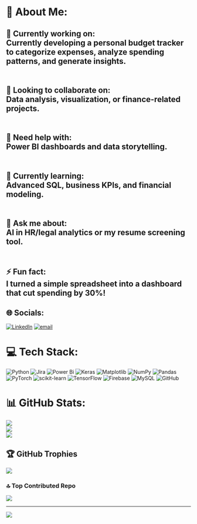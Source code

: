 # 💫 About Me:
## 🔭 Currently working on:<br>Currently developing a personal budget tracker to categorize expenses, analyze spending patterns, and generate insights.<br><br>
## 👯 Looking to collaborate on:<br>Data analysis, visualization, or finance-related projects.<br><br>
## 🤝 Need help with:<br>Power BI dashboards and data storytelling.<br><br>
## 🌱 Currently learning:<br>Advanced SQL, business KPIs, and financial modeling.<br><br>
## 💬 Ask me about:<br>AI in HR/legal analytics or my resume screening tool.<br><br>
## ⚡ Fun fact:<br>I turned a simple spreadsheet into a dashboard that cut spending by 30%!


## 🌐 Socials:
[![LinkedIn](https://img.shields.io/badge/LinkedIn-%230077B5.svg?logo=linkedin&logoColor=white)](https://linkedin.com/in/https://www.linkedin.com/in/priya-dhaila-616016264/) [![email](https://img.shields.io/badge/Email-D14836?logo=gmail&logoColor=white)](mailto:priyadhaila71@gmail.com) 

# 💻 Tech Stack:
![Python](https://img.shields.io/badge/python-3670A0?style=for-the-badge&logo=python&logoColor=ffdd54) ![Jira](https://img.shields.io/badge/jira-%230A0FFF.svg?style=for-the-badge&logo=jira&logoColor=white) ![Power Bi](https://img.shields.io/badge/power_bi-F2C811?style=for-the-badge&logo=powerbi&logoColor=black) ![Keras](https://img.shields.io/badge/Keras-%23D00000.svg?style=for-the-badge&logo=Keras&logoColor=white) ![Matplotlib](https://img.shields.io/badge/Matplotlib-%23ffffff.svg?style=for-the-badge&logo=Matplotlib&logoColor=black) ![NumPy](https://img.shields.io/badge/numpy-%23013243.svg?style=for-the-badge&logo=numpy&logoColor=white) ![Pandas](https://img.shields.io/badge/pandas-%23150458.svg?style=for-the-badge&logo=pandas&logoColor=white) ![PyTorch](https://img.shields.io/badge/PyTorch-%23EE4C2C.svg?style=for-the-badge&logo=PyTorch&logoColor=white) ![scikit-learn](https://img.shields.io/badge/scikit--learn-%23F7931E.svg?style=for-the-badge&logo=scikit-learn&logoColor=white) ![TensorFlow](https://img.shields.io/badge/TensorFlow-%23FF6F00.svg?style=for-the-badge&logo=TensorFlow&logoColor=white) ![Firebase](https://img.shields.io/badge/firebase-a08021?style=for-the-badge&logo=firebase&logoColor=ffcd34) ![MySQL](https://img.shields.io/badge/mysql-4479A1.svg?style=for-the-badge&logo=mysql&logoColor=white) ![GitHub](https://img.shields.io/badge/github-%23121011.svg?style=for-the-badge&logo=github&logoColor=white)
# 📊 GitHub Stats:
![](https://github-readme-stats.vercel.app/api?username=Priyadhaila01&theme=dark&hide_border=false&include_all_commits=false&count_private=false)<br/>
![](https://nirzak-streak-stats.vercel.app/?user=Priyadhaila01&theme=dark&hide_border=false)<br/>
![](https://github-readme-stats.vercel.app/api/top-langs/?username=Priyadhaila01&theme=dark&hide_border=false&include_all_commits=false&count_private=false&layout=compact)

## 🏆 GitHub Trophies
![](https://github-profile-trophy.vercel.app/?username=Priyadhaila01&theme=radical&no-frame=false&no-bg=true&margin-w=4)

### 🔝 Top Contributed Repo
![](https://github-contributor-stats.vercel.app/api?username=Priyadhaila01&limit=5&theme=dark&combine_all_yearly_contributions=true)

---
[![](https://visitcount.itsvg.in/api?id=Priyadhaila01&icon=0&color=0)](https://visitcount.itsvg.in)

<!-- Proudly created with GPRM ( https://gprm.itsvg.in ) -->
